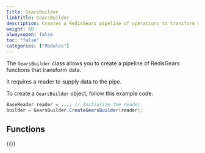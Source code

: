 ```yaml
---
Title: GearsBuilder
linkTitle: GearsBuilder
description: Creates a RedisGears pipeline of operations to transform data.
weight: 60
alwaysopen: false
toc: "false"
categories: ["Modules"]
---
```


The `GearsBuilder` class allows you to create a pipeline of RedisGears functions that transform data.

It requires a reader to supply data to the pipe.

To create a `GearsBuilder` object, follow this example code:

```java
BaseReader reader = ...; // Initialize the reader
builder = GearsBuilder.CreateGearsBuilder(reader);
```

## Functions

{{<table-children columnNames="Function,Description" columnSources="LinkTitle,Description" enableLinks="LinkTitle">}}